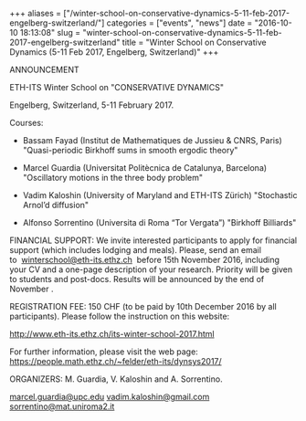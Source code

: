 +++
aliases = ["/winter-school-on-conservative-dynamics-5-11-feb-2017-engelberg-switzerland/"]
categories = ["events", "news"]
date = "2016-10-10 18:13:08"
slug = "winter-school-on-conservative-dynamics-5-11-feb-2017-engelberg-switzerland"
title = "Winter School on Conservative Dynamics (5-11 Feb 2017, Engelberg, Switzerland)"
+++

ANNOUNCEMENT

ETH-ITS Winter School on "CONSERVATIVE DYNAMICS"

Engelberg, Switzerland, 5-11 February
2017.

Courses:

- Bassam Fayad (Institut de Mathematiques de Jussieu & CNRS, Paris)
"Quasi-periodic Birkhoff sums in smooth ergodic theory"

- Marcel Guardia (Universitat Politècnica de Catalunya, Barcelona)
"Oscillatory motions in the three body problem"

- Vadim Kaloshin (University of Maryland and ETH-ITS Zürich)
"Stochastic Arnol’d diffusion"

- Alfonso Sorrentino (Universita di Roma “Tor Vergata”) "Birkhoff
Billiards"

FINANCIAL SUPPORT: We invite interested participants to apply for
financial support (which includes lodging and meals). Please, send an
email to  <winterschool@eth-its.ethz.ch>  before 15th November
2016, including your CV and a one-page
description of your research. Priority will be given to students and
post-docs. Results will be announced by the end of November .

REGISTRATION FEE: 150 CHF (to be paid by 10th December
2016 by all participants). Please follow the
instruction on this website:

<http://www.eth-its.ethz.ch/its-winter-school-2017.html>

For further information, please visit the web page:
<https://people.math.ethz.ch/~felder/eth-its/dynsys2017/>

ORGANIZERS: M. Guardia, V. Kaloshin and A. Sorrentino.

[marcel.guardia@upc.edu](marcel.guardia@upc.edu) [vadim.kaloshin@gmail.com](vadim.kaloshin@gmail.com)
[sorrentino@mat.uniroma2.it](sorrentino@mat.uniroma2.it)
